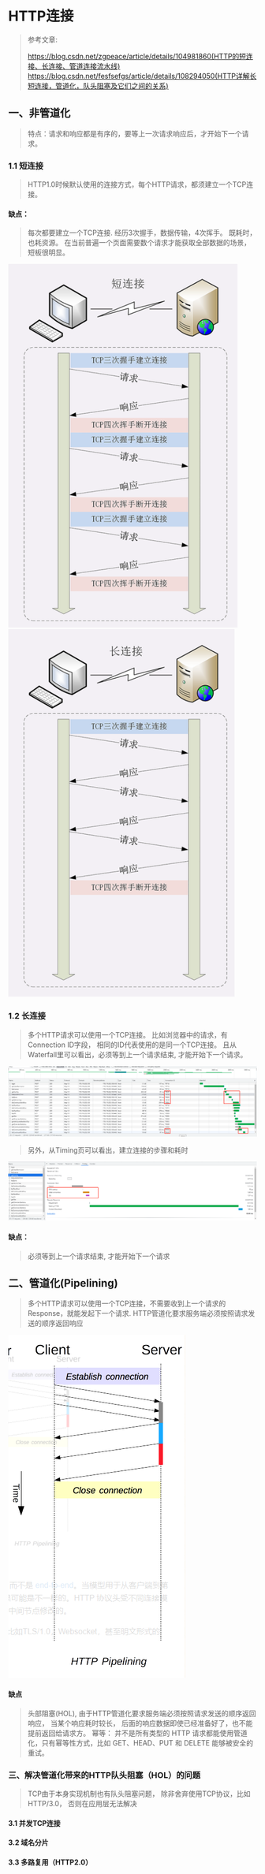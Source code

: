 # HTTP连接

> 参考文章:
> 
> https://blog.csdn.net/zgpeace/article/details/104981860(HTTP的短连接、长连接、管道连接流水线) 
> https://blog.csdn.net/fesfsefgs/article/details/108294050(HTTP详解长短连接，管道化，队头阻塞及它们之间的关系)


##  一、非管道化
> 特点：请求和响应都是有序的，要等上一次请求响应后，才开始下一个请求。

### 1.1 短连接

> HTTP1.0时候默认使用的连接方式，每个HTTP请求，都须建立一个TCP连接。

#### 缺点：
> 每次都要建立一个TCP连接. 经历3次握手，数据传输，4次挥手。 既耗时，也耗资源。 在当前普遍一个页面需要数个请求才能获取全部数据的场景，短板很明显。 

![短连接.png](images/短连接.png) ![长连接.png](images/长连接.png)

### 1.2 长连接
> 多个HTTP请求可以使用一个TCP连接。 
> 比如浏览器中的请求，有Connection ID字段， 相同的ID代表使用的是同一个TCP连接。 且从Waterfall里可以看出，必须等到上一个请求结束, 才能开始下一个请求。

![img_1.png](img_1.png)

> 另外，从Timing页可以看出，建立连接的步骤和耗时

![img_2.png](img_2.png)

#### 缺点：
> 必须等到上一个请求结束, 才能开始下一个请求

## 二、管道化(Pipelining)
> 多个HTTP请求可以使用一个TCP连接，不需要收到上一个请求的Response，就能发起下一个请求.
> HTTP管道化要求服务端必须按照请求发送的顺序返回响应

![管道化.png](./images/管道化.png)


#### 缺点
> 头部阻塞(HOL), 由于HTTP管道化要求服务端必须按照请求发送的顺序返回响应， 当某个响应耗时较长， 后面的响应数据即使已经准备好了，也不能提前返回给请求方。
> 幂等： 并不是所有类型的 HTTP 请求都能使用管道化，只有幂等性方式，比如 GET、HEAD、PUT 和 DELETE 能够被安全的重试。

### 三、解决管道化带来的HTTP队头阻塞（HOL）的问题
> TCP由于本身实现机制也有队头阻塞问题， 除非舍弃使用TCP协议，比如HTTP/3.0， 否则在应用层无法解决

#### 3.1 并发TCP连接

#### 3.2 域名分片

#### 3.3 多路复用（HTTP2.0）